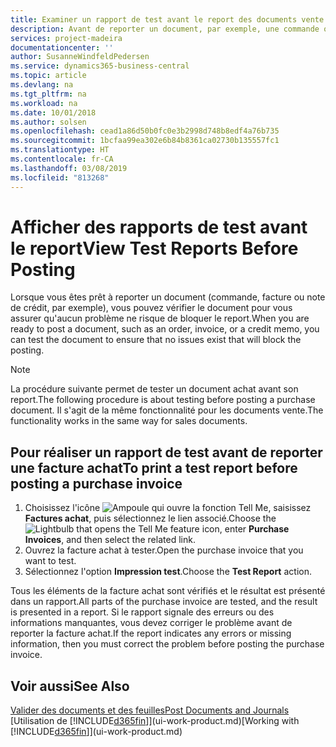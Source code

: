 ```yaml
---
title: Examiner un rapport de test avant le report des documents vente ou achat | Microsoft Docs
description: Avant de reporter un document, par exemple, une commande ou une note de crédit, vous pouvez le tester et le passer en revue pour rechercher les éventuelles erreurs susceptibles de bloquer le report.
services: project-madeira
documentationcenter: ''
author: SusanneWindfeldPedersen
ms.service: dynamics365-business-central
ms.topic: article
ms.devlang: na
ms.tgt_pltfrm: na
ms.workload: na
ms.date: 10/01/2018
ms.author: solsen
ms.openlocfilehash: cead1a86d50b0fc0e3b2998d748b8edf4a76b735
ms.sourcegitcommit: 1bcfaa99ea302e6b84b8361ca02730b135557fc1
ms.translationtype: HT
ms.contentlocale: fr-CA
ms.lasthandoff: 03/08/2019
ms.locfileid: "813268"
---
```

# <a name="view-test-reports-before-posting"></a><span data-ttu-id="fdc34-103">Afficher des rapports de test avant le report</span><span class="sxs-lookup"><span data-stu-id="fdc34-103">View Test Reports Before Posting</span></span>
<span data-ttu-id="fdc34-104">Lorsque vous êtes prêt à reporter un document (commande, facture ou note de crédit, par exemple), vous pouvez vérifier le document pour vous assurer qu'aucun problème ne risque de bloquer le report.</span><span class="sxs-lookup"><span data-stu-id="fdc34-104">When you are ready to post a document, such as an order, invoice, or a credit memo, you can test the document to ensure that no issues exist that will block the posting.</span></span>

> [!NOTE]  
>   <span data-ttu-id="fdc34-105">La procédure suivante permet de tester un document achat avant son report.</span><span class="sxs-lookup"><span data-stu-id="fdc34-105">The following procedure is about testing before posting a purchase document.</span></span> <span data-ttu-id="fdc34-106">Il s'agit de la même fonctionnalité pour les documents vente.</span><span class="sxs-lookup"><span data-stu-id="fdc34-106">The functionality works in the same way for sales documents.</span></span>

## <a name="to-print-a-test-report-before-posting-a-purchase-invoice"></a><span data-ttu-id="fdc34-107">Pour réaliser un rapport de test avant de reporter une facture achat</span><span class="sxs-lookup"><span data-stu-id="fdc34-107">To print a test report before posting a purchase invoice</span></span>
1. <span data-ttu-id="fdc34-108">Choisissez l'icône ![Ampoule qui ouvre la fonction Tell Me](media/ui-search/search_small.png "Dites-moi ce que vous voulez faire"), saisissez **Factures achat**, puis sélectionnez le lien associé.</span><span class="sxs-lookup"><span data-stu-id="fdc34-108">Choose the ![Lightbulb that opens the Tell Me feature](media/ui-search/search_small.png "Tell me what you want to do") icon, enter **Purchase Invoices**, and then select the related link.</span></span>
2. <span data-ttu-id="fdc34-109">Ouvrez la facture achat à tester.</span><span class="sxs-lookup"><span data-stu-id="fdc34-109">Open the purchase invoice that you want to test.</span></span>
3. <span data-ttu-id="fdc34-110">Sélectionnez l'option **Impression test**.</span><span class="sxs-lookup"><span data-stu-id="fdc34-110">Choose the **Test Report** action.</span></span>  

<span data-ttu-id="fdc34-111">Tous les éléments de la facture achat sont vérifiés et le résultat est présenté dans un rapport.</span><span class="sxs-lookup"><span data-stu-id="fdc34-111">All parts of the purchase invoice are tested, and the result is presented in a report.</span></span> <span data-ttu-id="fdc34-112">Si le rapport signale des erreurs ou des informations manquantes, vous devez corriger le problème avant de reporter la facture achat.</span><span class="sxs-lookup"><span data-stu-id="fdc34-112">If the report indicates any errors or missing information, then you must correct the problem before posting the purchase invoice.</span></span>

## <a name="see-also"></a><span data-ttu-id="fdc34-113">Voir aussi</span><span class="sxs-lookup"><span data-stu-id="fdc34-113">See Also</span></span>
[<span data-ttu-id="fdc34-114">Valider des documents et des feuilles</span><span class="sxs-lookup"><span data-stu-id="fdc34-114">Post Documents and Journals</span></span>](ui-post-documents-journals.md)  
<span data-ttu-id="fdc34-115">[Utilisation de [!INCLUDE[d365fin](includes/d365fin_md.md)]](ui-work-product.md)</span><span class="sxs-lookup"><span data-stu-id="fdc34-115">[Working with [!INCLUDE[d365fin](includes/d365fin_md.md)]](ui-work-product.md)</span></span>

